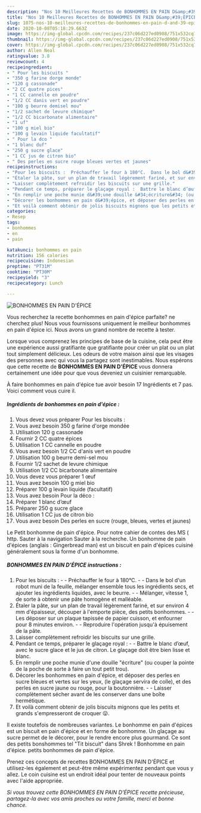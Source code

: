 ```yaml
---
description: "Nos 10 Meilleures Recettes de BONHOMMES EN PAIN D&amp;#39;ÉPICE"
title: "Nos 10 Meilleures Recettes de BONHOMMES EN PAIN D&amp;#39;ÉPICE"
slug: 1075-nos-10-meilleures-recettes-de-bonhommes-en-pain-d-and-39-epice
date: 2020-10-08T05:18:29.663Z
image: https://img-global.cpcdn.com/recipes/237c06d227ed0908/751x532cq70/bonhommes-en-pain-depice-photo-principale-de-la-recette.jpg
thumbnail: https://img-global.cpcdn.com/recipes/237c06d227ed0908/751x532cq70/bonhommes-en-pain-depice-photo-principale-de-la-recette.jpg
cover: https://img-global.cpcdn.com/recipes/237c06d227ed0908/751x532cq70/bonhommes-en-pain-depice-photo-principale-de-la-recette.jpg
author: Allen Neal
ratingvalue: 3.8
reviewcount: 4
recipeingredient:
- " Pour les biscuits "
- "350 g farine dorge monde"
- "120 g cassonade"
- "2 CC quatre pices"
- "1 CC cannelle en poudre"
- "1/2 CC danis vert en poudre"
- "100 g beurre demisel mou"
- "1/2 sachet de levure chimique"
- "1/2 CC bicarbonate alimentaire"
- "1 uf"
- "100 g miel bio"
- "100 g levain liquide facultatif"
- " Pour la dco "
- "1 blanc duf"
- "250 g sucre glace"
- "1 CC jus de citron bio"
- " Des perles en sucre rouge bleues vertes et jaunes"
recipeinstructions:
- "Pour les biscuits :  Préchauffer le four à 180°C.  Dans le bol d&#39;un robot muni de la feuille, mélanger ensemble tous les ingrédients secs, et ajouter les ingrédients liquides, avec le beurre.  Mélanger, vitesse 1, de sorte à obtenir une pâte homogène et malléable."
- "Étaler la pâte, sur un plan de travail légèrement fariné, et sur environ 4 mm d&#39;épaisseur, découper à l&#39;emporte pièce, des petits bonhommes.  Les déposer sur un plaque tapissée de papier cuisson, et enfourner pour 8 minutes environ.  Reproduire l&#39;opération jusqu&#39;à épuisement de la pâte."
- "Laisser complètement refroidir les biscuits sur une grille."
- "Pendant ce temps, préparer le glaçage royal :  Battre le blanc d’œuf, avec le sucre glace et le jus de citron. Le glaçage doit être bien lisse et blanc."
- "En remplir une poche munie d&#39;une douille &#34;écriture&#34; (ou couper la pointe de la poche de sorte à faire un tout petit trou)."
- "Décorer les bonhommes en pain d&#39;épice, et déposer des perles en sucre bleues et vertes sur les yeux, (le glaçage servira de colle), et des perles en sucre jaune ou rouge, pour la boutonnière.  Laisser complètement sécher avant de les conserver dans une boîte hermétique."
- "Et voilà comment obtenir de jolis biscuits mignons que les petits et grands s&#39;empresseront de croquer 😛."
categories:
- Resep
tags:
- bonhommes
- en
- pain

katakunci: bonhommes en pain 
nutrition: 156 calories
recipecuisine: Indonesian
preptime: "PT31M"
cooktime: "PT30M"
recipeyield: "3"
recipecategory: Lunch

---
```



![BONHOMMES EN PAIN D&#39;ÉPICE](https://img-global.cpcdn.com/recipes/237c06d227ed0908/751x532cq70/bonhommes-en-pain-depice-photo-principale-de-la-recette.jpg)

Vous recherchez la recette bonhommes en pain d&#39;épice parfaite? ne cherchez plus! Nous vous fournissons uniquement le meilleur bonhommes en pain d&#39;épice ici. Nous avons un grand nombre de recette à tester.

Lorsque vous comprenez les principes de base de la cuisine, cela peut être une expérience aussi gratifiante que gratifiante pour créer un plat ou un plat tout simplement délicieux. Les odeurs de votre maison ainsi que les visages des personnes avec qui vous la partagez sont inestimables. Nous espérons que cette recette de <strong> BONHOMMES EN PAIN D&#39;ÉPICE </strong> vous donnera certainement une idée pour que vous deveniez un cuisinier remarquable.

<!--inarticleads1-->

À faire bonhommes en pain d&#39;épice tue avoir besoin 17 Ingrédients et 7 pas. Voici comment vous cuire il.

##### Ingrédients de bonhommes en pain d&#39;épice :

1. Vous devez vous préparer  Pour les biscuits :
1. Vous avez besoin 350 g farine d&#39;orge mondée
1. Utilisation 120 g cassonade
1. Fournir 2 CC quatre épices
1. Utilisation 1 CC cannelle en poudre
1. Vous avez besoin 1/2 CC d&#39;anis vert en poudre
1. Utilisation 100 g beurre demi-sel mou
1. Fournir 1/2 sachet de levure chimique
1. Utilisation 1/2 CC bicarbonate alimentaire
1. Vous devez vous préparer 1 œuf
1. Vous avez besoin 100 g miel bio
1. Préparer 100 g levain liquide (facultatif)
1. Vous avez besoin  Pour la déco :
1. Préparer 1 blanc d’œuf
1. Préparer 250 g sucre glace
1. Utilisation 1 CC jus de citron bio
1. Vous avez besoin  Des perles en sucre (rouge, bleues, vertes et jaunes)


Le Petit bonhomme de pain d&#39;épice. Pour notre cahier de contes des MS ( http. Sauter à la navigation Sauter à la recherche. Un bonhomme de pain d&#39;épices (anglais : Gingerbread man) est un biscuit en pain d&#39;épices cuisiné généralement sous la forme d&#39;un bonhomme. 

<!--inarticleads2-->

##### BONHOMMES EN PAIN D&#39;ÉPICE instructions :

1. Pour les biscuits : -  - Préchauffer le four à 180°C. -  - Dans le bol d&#39;un robot muni de la feuille, mélanger ensemble tous les ingrédients secs, et ajouter les ingrédients liquides, avec le beurre. -  - Mélanger, vitesse 1, de sorte à obtenir une pâte homogène et malléable.
1. Étaler la pâte, sur un plan de travail légèrement fariné, et sur environ 4 mm d&#39;épaisseur, découper à l&#39;emporte pièce, des petits bonhommes. -  - Les déposer sur un plaque tapissée de papier cuisson, et enfourner pour 8 minutes environ. -  - Reproduire l&#39;opération jusqu&#39;à épuisement de la pâte.
1. Laisser complètement refroidir les biscuits sur une grille.
1. Pendant ce temps, préparer le glaçage royal : -  - Battre le blanc d’œuf, avec le sucre glace et le jus de citron. Le glaçage doit être bien lisse et blanc.
1. En remplir une poche munie d&#39;une douille &#34;écriture&#34; (ou couper la pointe de la poche de sorte à faire un tout petit trou).
1. Décorer les bonhommes en pain d&#39;épice, et déposer des perles en sucre bleues et vertes sur les yeux, (le glaçage servira de colle), et des perles en sucre jaune ou rouge, pour la boutonnière. -  - Laisser complètement sécher avant de les conserver dans une boîte hermétique.
1. Et voilà comment obtenir de jolis biscuits mignons que les petits et grands s&#39;empresseront de croquer 😛.


Il existe toutefois de nombreuses variantes. Le bonhomme en pain d&#39;épices est un biscuit en pain d&#39;épice et en forme de bonhomme. Un glaçage au sucre permet de le décorer, pour le rendre encore plus gourmand. Ce sont des petits bonshommes tel &#34;Tit biscuit&#34; dans Shrek ! Bonhomme en pain d&#39;épice. petits bonhommes de pain d&#39;épice. 

<!--inarticleads1-->

<p>
Prenez ces concepts de recettes BONHOMMES EN PAIN D&#39;ÉPICE et utilisez-les également et peut-être même expérimentez pendant que vous y allez. Le coin cuisine est un endroit idéal pour tenter de nouveaux points avec l'aide appropriée.
</p>

<p>
<i>Si vous trouvez cette BONHOMMES EN PAIN D&#39;ÉPICE recette précieuse, partagez-la avec vos amis proches ou votre famille, merci et bonne chance.</i>
</p>
